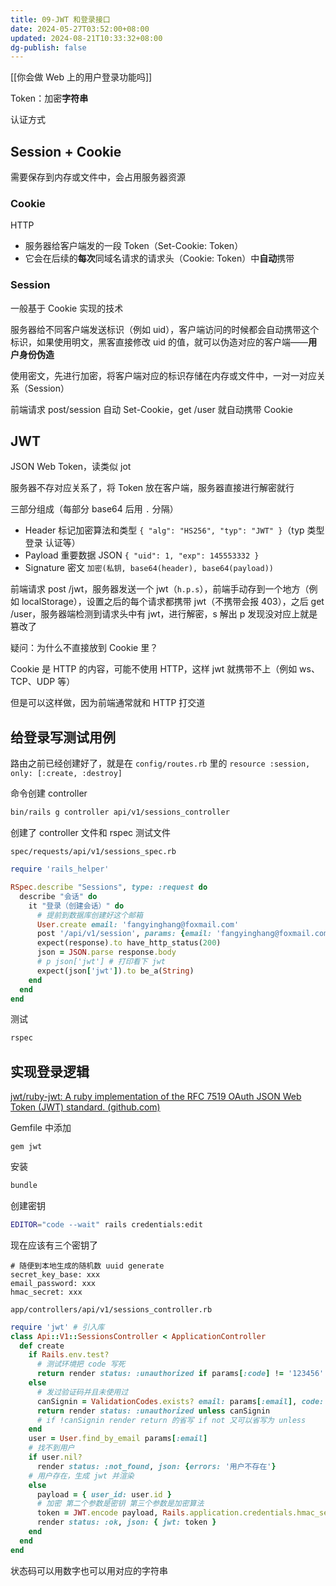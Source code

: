 ```yaml
---
title: 09-JWT 和登录接口
date: 2024-05-27T03:52:00+08:00
updated: 2024-08-21T10:33:32+08:00
dg-publish: false
---
```


[[你会做 Web 上的用户登录功能吗]]

Token：加密**字符串**

认证方式

## Session + Cookie

需要保存到内存或文件中，会占用服务器资源

### Cookie

HTTP

- 服务器给客户端发的一段 Token（Set-Cookie: Token）
- 它会在后续的**每次**同域名请求的请求头（Cookie: Token）中**自动**携带

### Session

一般基于 Cookie 实现的技术

服务器给不同客户端发送标识（例如 uid），客户端访问的时候都会自动携带这个标识，如果使用明文，黑客直接修改 uid 的值，就可以伪造对应的客户端——**用户身份伪造**

使用密文，先进行加密，将客户端对应的标识存储在内存或文件中，一对一对应关系（Session）

前端请求 post/session 自动 Set-Cookie，get /user 就自动携带 Cookie

## JWT

JSON Web Token，读类似 jot

服务器不存对应关系了，将 Token 放在客户端，服务器直接进行解密就行

三部分组成（每部分 base64 后用 `.` 分隔）

- Header 标记加密算法和类型 `{ "alg": "HS256", "typ": "JWT" }`（typ 类型 登录 认证等）
- Payload 重要数据 JSON `{ "uid": 1, "exp": 145553332 }`
- Signature 密文 `加密(私钥, base64(header), base64(payload))`

前端请求 post /jwt，服务器发送一个 jwt（`h.p.s`），前端手动存到一个地方（例如 localStorage），设置之后的每个请求都携带 jwt（不携带会报 403），之后 get /user，服务器端检测到请求头中有 jwt，进行解密，s 解出 p 发现没对应上就是篡改了

疑问：为什么不直接放到 Cookie 里？

Cookie 是 HTTP 的内容，可能不使用 HTTP，这样 jwt 就携带不上（例如 ws、TCP、UDP 等）

但是可以这样做，因为前端通常就和 HTTP 打交道

## 给登录写测试用例

路由之前已经创建好了，就是在 `config/routes.rb` 里的 `resource :session, only: [:create, :destroy]`

命令创建 controller

```sh
bin/rails g controller api/v1/sessions_controller
```

创建了 controller 文件和 rspec 测试文件

`spec/requests/api/v1/sessions_spec.rb`

```rb
require 'rails_helper'

RSpec.describe "Sessions", type: :request do
  describe "会话" do
    it "登录（创建会话）" do
      # 提前到数据库创建好这个邮箱
      User.create email: 'fangyinghang@foxmail.com'
      post '/api/v1/session', params: {email: 'fangyinghang@foxmail.com', code: '123456'}
      expect(response).to have_http_status(200)
      json = JSON.parse response.body
      # p json['jwt'] # 打印看下 jwt
      expect(json['jwt']).to be_a(String)
    end
  end
end
```

测试

```sh
rspec
```

## 实现登录逻辑

[jwt/ruby-jwt: A ruby implementation of the RFC 7519 OAuth JSON Web Token (JWT) standard. (github.com)](https://github.com/jwt/ruby-jwt)

Gemfile 中添加

```
gem jwt
```

安装

```sh
bundle
```

创建密钥

```sh
EDITOR="code --wait" rails credentials:edit
```

现在应该有三个密钥了

```
# 随便到本地生成的随机数 uuid generate
secret_key_base: xxx
email_password: xxx
hmac_secret: xxx
```

`app/controllers/api/v1/sessions_controller.rb`

```rb
require 'jwt' # 引入库
class Api::V1::SessionsController < ApplicationController
  def create 
    if Rails.env.test?
      # 测试环境把 code 写死
      return render status: :unauthorized if params[:code] != '123456'
    else
      # 发过验证码并且未使用过
      canSignin = ValidationCodes.exists? email: params[:email], code: params[:code], used_at: nil
      return render status: :unauthorized unless canSignin
      # if !canSignin render return 的省写 if not 又可以省写为 unless
    end
    user = User.find_by_email params[:email]
    # 找不到用户
    if user.nil?
      render status: :not_found, json: {errors: '用户不存在'}
    # 用户存在，生成 jwt 并渲染
    else
      payload = { user_id: user.id }
      # 加密 第二个参数是密钥 第三个参数是加密算法
      token = JWT.encode payload, Rails.application.credentials.hmac_secret, 'HS256'
      render status: :ok, json: { jwt: token }
    end
  end
end
```

状态码可以用数字也可以用对应的字符串
